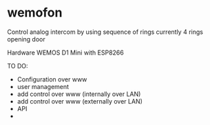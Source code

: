 # wemofon
Control analog intercom by using sequence of rings 
currently 4 rings opening door

Hardware WEMOS D1 Mini with ESP8266

TO DO:
- Configuration over www
- user management
- add control over www (internally over LAN)
- add control over www (externally over LAN)
- API
- 
